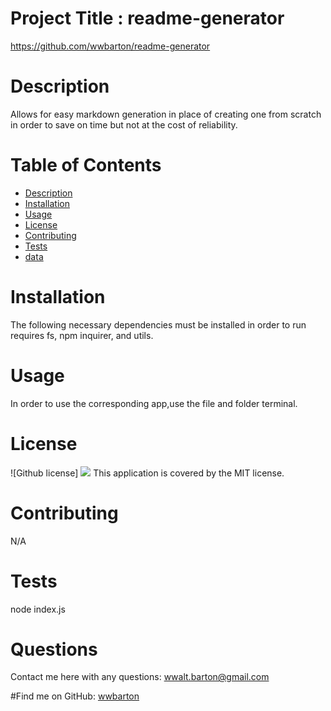 
# Project Title : readme-generator
https://github.com/wwbarton/readme-generator

# Description
 Allows for easy markdown generation in place of creating one from scratch in order to save on time but not at the cost of reliability.
# Table of Contents
* [Description](#description)
* [Installation](#installation)
* [Usage](#usage)
* [License](#license)
* [Contributing](#contributing)
* [Tests](#tests)
* [data](#data)
# Installation
The following necessary dependencies must be installed in order to run
requires fs, npm inquirer, and utils.
# Usage
 In order to use the corresponding app,use the file and folder terminal.
# License
![Github license] <img src="https://img.shields.io/badge/license-MIT-blue.svg">
This application is covered by the MIT license. 
# Contributing
 N/A
# Tests
 node index.js
# Questions
Contact me here with any questions: wwalt.barton@gmail.com

#Find me on GitHub: [wwbarton](https://github.com/wwbarton)

 
 